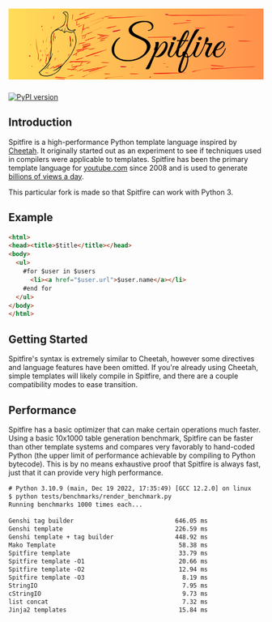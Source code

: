 # ![Spitfire][]

[![PyPI version](https://badge.fury.io/py/spitfire3.svg)](https://badge.fury.io/py/spitfire3)


## Introduction

Spitfire is a high-performance Python template language inspired
by [Cheetah][].  It originally started out as an experiment to
see if techniques used in compilers were applicable to
templates.  Spitfire has been the primary template language for
[youtube.com][] since 2008 and is used to generate
[billions of views a day][].

This particular fork is made so that Spitfire can work with Python 3.


## Example

```html
<html>
<head><title>$title</title></head>
<body>
  <ul>
    #for $user in $users
      <li><a href="$user.url">$user.name</a></li>
    #end for
  </ul>
</body>
</html>
```


## Getting Started

Spitfire's syntax is extremely similar to Cheetah, however some
directives and language features have been omitted.  If you're
already using Cheetah, simple templates will likely compile in
Spitfire, and there are a couple compatibility modes to ease
transition.


## Performance

Spitfire has a basic optimizer that can make certain operations
much faster.  Using a basic 10x1000 table generation benchmark,
Spitfire can be faster than other template systems and compares
very favorably to hand-coded Python (the upper limit of
performance achievable by compiling to Python bytecode).
This is by no means exhaustive proof that Spitfire is always
fast, just that it can provide very high performance.

```
# Python 3.10.9 (main, Dec 19 2022, 17:35:49) [GCC 12.2.0] on linux
$ python tests/benchmarks/render_benchmark.py
Running benchmarks 1000 times each...

Genshi tag builder                            646.05 ms
Genshi template                               226.59 ms
Genshi template + tag builder                 448.92 ms
Mako Template                                  58.38 ms
Spitfire template                              33.79 ms
Spitfire template -O1                          20.66 ms
Spitfire template -O2                          12.94 ms
Spitfire template -O3                           8.19 ms
StringIO                                        7.95 ms
cStringIO                                       9.73 ms
list concat                                     7.32 ms
Jinja2 templates                               15.84 ms

```


[Cheetah]: http://www.cheetahtemplate.org/
[youtube.com]: https://www.youtube.com/
[billions of views a day]: https://www.youtube.com/yt/press/statistics.html

[Spitfire]: https://raw.githubusercontent.com/re-masashi/spitfire/master/doc/Spitfire.png

